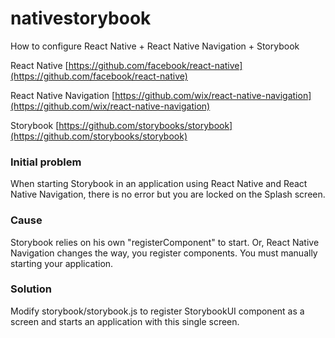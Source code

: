 # nativestorybook
How to configure React Native + React Native Navigation + Storybook

React Native
[https://github.com/facebook/react-native](https://github.com/facebook/react-native)

React Native Navigation
[https://github.com/wix/react-native-navigation](https://github.com/wix/react-native-navigation)

Storybook
[https://github.com/storybooks/storybook](https://github.com/storybooks/storybook)

### Initial problem

When starting Storybook in an application using React Native and React Native Navigation, there is no error but you are locked on the Splash screen.

### Cause

Storybook relies on his own "registerComponent" to start.
Or, React Native Navigation changes the way, you register components. You must manually starting your application.

### Solution

Modify storybook/storybook.js to register StorybookUI component as a screen and starts an application with this single screen.